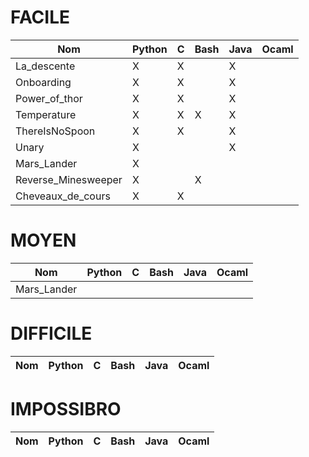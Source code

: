 # FACILE
Nom|Python|C|Bash|Java|Ocaml
---|---|---|---|---|---
La_descente|X|X| |X| 
Onboarding|X|X||X| 
Power_of_thor|X|X||X| 
Temperature|X|X|X|X| 
ThereIsNoSpoon|X|X||X| 
Unary|X| | |X| 
Mars_Lander|X| | | | 
Reverse_Minesweeper|X| |X| | 
Cheveaux_de_cours|X|X| | | 

# MOYEN
Nom|Python|C|Bash|Java|Ocaml
---|---|---|---|---|---
Mars_Lander| | | | | 

# DIFFICILE
Nom|Python|C|Bash|Java|Ocaml
---|---|---|---|---|---

# IMPOSSIBRO
Nom|Python|C|Bash|Java|Ocaml
---|---|---|---|---|---
